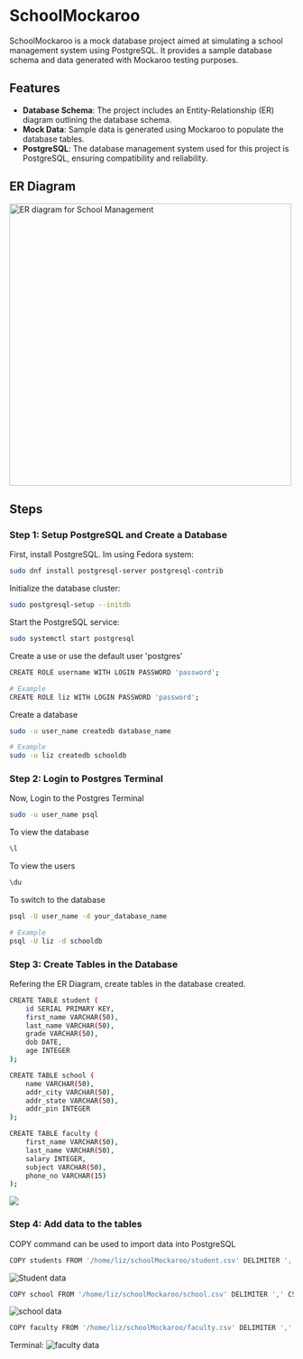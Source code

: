 # SchoolMockaroo

SchoolMockaroo is a mock database project aimed at simulating a school management system using PostgreSQL. It provides a sample database schema and data generated with Mockaroo testing purposes.

## Features

- **Database Schema**: The project includes an Entity-Relationship (ER) diagram outlining the database schema.
- **Mock Data**: Sample data is generated using Mockaroo to populate the database tables.
- **PostgreSQL**: The database management system used for this project is PostgreSQL, ensuring compatibility and reliability.

## ER Diagram

<img width="500" alt="ER diagram for School Management" src="https://github.com/CLiz17/schoolMockaroo/assets/68838221/18c16170-9018-4653-b7b3-1ebf49cc0e67">

## Steps

### Step 1: Setup PostgreSQL and Create a Database

First, install PostgreSQL. Im using Fedora system:

```bash
sudo dnf install postgresql-server postgresql-contrib
```

Initialize the database cluster:

```bash
sudo postgresql-setup --initdb
```

Start the PostgreSQL service:

```bash
sudo systemctl start postgresql
```

Create a use or use the default user 'postgres'

```bash
CREATE ROLE username WITH LOGIN PASSWORD 'password';

# Example
CREATE ROLE liz WITH LOGIN PASSWORD 'password';
```

Create a database

```bash
sudo -u user_name createdb database_name

# Example
sudo -u liz createdb schooldb
```

### Step 2: Login to Postgres Terminal

Now, Login to the Postgres Terminal

```bash
sudo -u user_name psql
```

To view the database

```bash
\l
```

To view the users

```bash
\du
```

To switch to the database

```bash
psql -U user_name -d your_database_name

# Example
psql -U liz -d schooldb
```

### Step 3: Create Tables in the Database

Refering the ER Diagram, create tables in the database created.

```bash
CREATE TABLE student (
    id SERIAL PRIMARY KEY,
    first_name VARCHAR(50),
    last_name VARCHAR(50),
    grade VARCHAR(50),
    dob DATE,
    age INTEGER
);

CREATE TABLE school (
    name VARCHAR(50),
    addr_city VARCHAR(50),
    addr_state VARCHAR(50),
    addr_pin INTEGER
);

CREATE TABLE faculty (
    first_name VARCHAR(50),
    last_name VARCHAR(50),
    salary INTEGER,
    subject VARCHAR(50),
    phone_no VARCHAR(15)
);
```
![](https://github.com/CLiz17/schoolMockaroo/assets/68838221/e1098285-7a30-4c0c-9bf6-0f86bcd3c88b)


### Step 4: Add data to the tables

COPY command can be used to import data into PostgreSQL

```bash
COPY students FROM '/home/liz/schoolMockaroo/student.csv' DELIMITER ',' CSV HEADER;
```
![Student data](https://github.com/CLiz17/schoolMockaroo/assets/68838221/a5456366-add7-438b-b85f-887007455b2f)

```bash
COPY school FROM '/home/liz/schoolMockaroo/school.csv' DELIMITER ',' CSV HEADER;
```
![school data](https://github.com/CLiz17/schoolMockaroo/assets/68838221/709a0bfa-e4dd-46ea-a4ff-8d9c214c71e3)

```bash
COPY faculty FROM '/home/liz/schoolMockaroo/faculty.csv' DELIMITER ',' CSV HEADER;
```

Terminal:
![faculty data](https://github.com/CLiz17/schoolMockaroo/assets/68838221/12a0f17a-b92c-4e33-bf55-5d1ec4970711)
